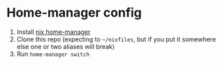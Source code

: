 # Home-manager config

1. Install [nix home-manager](https://nixos.wiki/wiki/Home_Manager)
2. Clone this repo (expecting to `~/nixfiles`, but if you put it somewhere else one or two aliases will break)
3. Run `home-manager switch`

